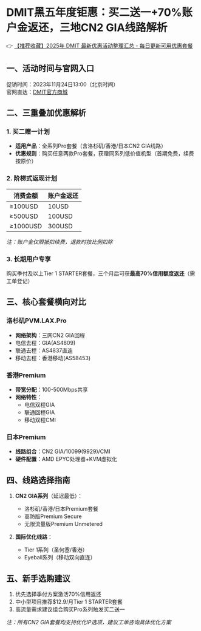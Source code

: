 # DMIT黑五年度钜惠：买二送一+70%账户金返还，三地CN2 GIA线路解析

👉 [【推荐收藏】2025年 DMIT 最新优惠活动整理汇总 - 每日更新可用优惠套餐](https://bit.ly/dmit_coupon)

## 一、活动时间与官网入口
促销时间：2023年11月24日13:00（北京时间）  
官网直达：[DMIT官方商城](https://bit.ly/dmit_coupon)

## 二、三重叠加优惠解析
### 1. 买二赠一计划
- **适用产品**：全系列Pro套餐（含洛杉矶/香港/日本CN2 GIA线路）
- **优惠规则**：购买任意两款Pro套餐，获赠同系列低价值机型（首期免费，续费按原价）

### 2. 阶梯式返现计划
| 消费金额 | 账户金返还 |
|---------|------------|
| ≥100USD | 10USD      |
| ≥500USD | 100USD     |
| ≥1000USD| 300USD     |

*注：账户金仅限抵扣续费，退款时按比例扣除*

### 3. 长期用户专享
购买季付及以上Tier 1 STARTER套餐，三个月后可获**最高70%信用额度返还**（需工单登记）

## 三、核心套餐横向对比
### 洛杉矶PVM.LAX.Pro
- **网络架构**：三网CN2 GIA回程
- 电信去程：GIA(AS4809) 
- 联通去程：AS4837直连
- 移动去程：香港移动(AS58453)

### 香港Premium
- **带宽分配**：100-500Mbps共享
- **网络特性**：
  - 电信双程GIA
  - 联通回程GIA
  - 移动双程CMI

### 日本Premium
- **线路组合**：CN2 GIA/10099(9929)/CMI
- **硬件配置**：AMD EPYC处理器+KVM虚拟化

## 四、线路选择指南
1. **CN2 GIA系列**（延迟最低）：
   - 洛杉矶/香港/日本Premium套餐
   - 高防版Premium Secure
   - 无限流量版Premium Unmetered

2. **国际优化线路**：
   - Tier 1系列（圣何塞/香港）
   - Eyeball系列（移动双向直连）

## 五、新手选购建议
1. 优先选择季付方案激活70%信用返还
2. 中小型项目推荐$12.9/月Tier 1 STARTER套餐
3. 高流量需求建议组合购买Pro系列触发买二送一

*注：所有CN2 GIA套餐均支持优化IP选项，建议工单咨询具体优化方案*